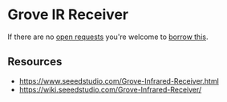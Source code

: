 # Grove IR Receiver
If there are no [open requests](../../../../issues?q=is%3Aissue+is%3Aopen+%22Grove+IR+Receiver%22) you're welcome to [borrow this](../../../../issues/new?title=Borrow+request+for+Grove+IR+Receiver&body=1+piece+of+%5Bthis%5D%28..%2Fblob%2Fmain%2F.%2FHardware%2FSensors%2FGrove_IR_Receiver.md%29+for+~2+weeks.).

## Resources
- https://www.seeedstudio.com/Grove-Infrared-Receiver.html
- https://wiki.seeedstudio.com/Grove-Infrared-Receiver/
